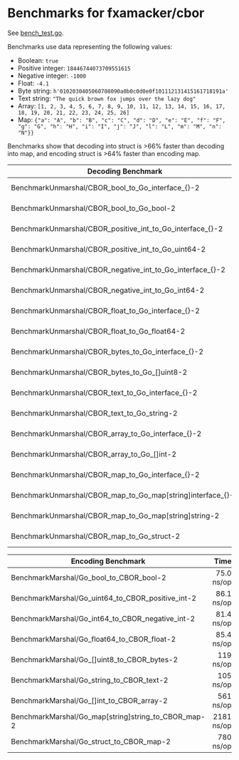 # Benchmarks for fxamacker/cbor 

See [bench_test.go](bench_test.go).

Benchmarks use data representing the following values:

* Boolean: `true`
* Positive integer: `18446744073709551615`
* Negative integer: `-1000`
* Float: `-4.1`
* Byte string: `h'0102030405060708090a0b0c0d0e0f101112131415161718191a'`
* Text string: `"The quick brown fox jumps over the lazy dog"`
* Array: `[1, 2, 3, 4, 5, 6, 7, 8, 9, 10, 11, 12, 13, 14, 15, 16, 17, 18, 19, 20, 21, 22, 23, 24, 25, 26]`
* Map: `{"a": "A", "b": "B", "c": "C", "d": "D", "e": "E", "f": "F", "g": "G", "h": "H", "i": "I", "j": "J", "l": "L", "m": "M", "n": "N"}}`

Benchmarks show that decoding into struct is >66% faster than decoding into map, and encoding struct is >64% faster than encoding map.  

Decoding Benchmark | Time | Memory | Allocs 
--- | ---: | ---: | ---:
BenchmarkUnmarshal/CBOR_bool_to_Go_interface_{}-2 | 119 ns/op | 16 B/op | 1 allocs/op
BenchmarkUnmarshal/CBOR_bool_to_Go_bool-2 | 66.8 ns/op | 1 B/op | 1 allocs/op
BenchmarkUnmarshal/CBOR_positive_int_to_Go_interface_{}-2 | 142 ns/op | 24 B/op | 2 allocs/op
BenchmarkUnmarshal/CBOR_positive_int_to_Go_uint64-2 | 71.4 ns/op | 8 B/op | 1 allocs/op
BenchmarkUnmarshal/CBOR_negative_int_to_Go_interface_{}-2 | 140 ns/op | 24 B/op | 2 allocs/op
BenchmarkUnmarshal/CBOR_negative_int_to_Go_int64-2 | 73.9 ns/op | 8 B/op | 1 allocs/op
BenchmarkUnmarshal/CBOR_float_to_Go_interface_{}-2 | 145 ns/op | 24 B/op | 2 allocs/op
BenchmarkUnmarshal/CBOR_float_to_Go_float64-2 | 71.9 ns/op | 8 B/op | 1 allocs/op
BenchmarkUnmarshal/CBOR_bytes_to_Go_interface_{}-2 | 187 ns/op | 80 B/op | 3 allocs/op
BenchmarkUnmarshal/CBOR_bytes_to_Go_[]uint8-2 | 158 ns/op | 64 B/op | 2 allocs/op
BenchmarkUnmarshal/CBOR_text_to_Go_interface_{}-2 | 215 ns/op | 80 B/op | 3 allocs/op
BenchmarkUnmarshal/CBOR_text_to_Go_string-2 | 159 ns/op | 64 B/op | 2 allocs/op
BenchmarkUnmarshal/CBOR_array_to_Go_interface_{}-2 |1122 ns/op | 672 B/op | 29 allocs/op
BenchmarkUnmarshal/CBOR_array_to_Go_[]int-2 | 1025 ns/op | 272 B/op | 3 allocs/op
BenchmarkUnmarshal/CBOR_map_to_Go_interface_{}-2 | 3043 ns/op | 1420 B/op | 30 allocs/op
BenchmarkUnmarshal/CBOR_map_to_Go_map[string]interface_{}-2 | 3857 ns/op | 964 B/op | 19 allocs/op
BenchmarkUnmarshal/CBOR_map_to_Go_map[string]string-2 | 2647 ns/op | 741 B/op | 5 allocs/op
BenchmarkUnmarshal/CBOR_map_to_Go_struct-2 | 1274 ns/op| 224 B/op | 2 allocs/op

Encoding Benchmark | Time | Memory | Allocs 
--- | ---: | ---: | ---:
BenchmarkMarshal/Go_bool_to_CBOR_bool-2 | 75.0 ns/op	| 1 B/op | 1 allocs/op
BenchmarkMarshal/Go_uint64_to_CBOR_positive_int-2 | 86.1 ns/op | 16 B/op | 1 allocs/op
BenchmarkMarshal/Go_int64_to_CBOR_negative_int-2 | 81.4 ns/op | 3 B/op | 1 allocs/op
BenchmarkMarshal/Go_float64_to_CBOR_float-2 | 85.4 ns/op	| 16 B/op | 1 allocs/op
BenchmarkMarshal/Go_[]uint8_to_CBOR_bytes-2 | 119 ns/op | 32 B/op	| 1 allocs/op
BenchmarkMarshal/Go_string_to_CBOR_text-2 | 105 ns/op | 48 B/op | 1 allocs/op
BenchmarkMarshal/Go_[]int_to_CBOR_array-2 | 561 ns/op | 32 B/op	| 1 allocs/op
BenchmarkMarshal/Go_map[string]string_to_CBOR_map-2 | 2181 ns/op | 576 B/op | 28 allocs/op
BenchmarkMarshal/Go_struct_to_CBOR_map-2 | 780 ns/op | 64 B/op | 1 allocs/op
